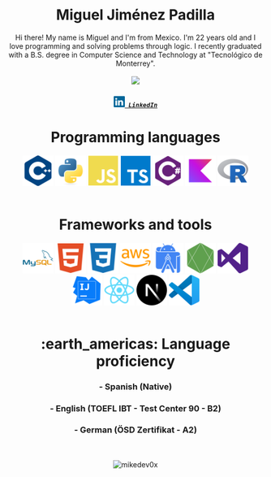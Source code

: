 <h1 align="center"> Miguel Jiménez Padilla </h1>

<div align = "center">
  Hi there! My name is Miguel and I'm from Mexico. I'm 22 years old and I love programming and solving problems through logic. I recently graduated with a B.S. degree in Computer Science and Technology at "Tecnológico de Monterrey".
</div>

<br>

<div align="center">
  <img src= "https://user-images.githubusercontent.com/74038190/212750672-2f3f2b50-c84f-4ed8-a60a-849ae69ff9df.gif" width="400" heigth="200"/>
</div>

<h5 align="center">
  <code><a href="https://www.linkedin.com/in/miguel-jiménez-padilla-012a471a9/" title="LinkedIn Profile"><img width="22" src="/linkedin.svg"> LinkedIn</a></code>
</h5>

<h1 align="center">  Programming languages </h1>

<div align="center">
  <img src="https://github.com/devicons/devicon/blob/master/icons/cplusplus/cplusplus-plain.svg" width="60" height="60">
  <img src="https://github.com/devicons/devicon/blob/master/icons/python/python-original.svg" width="60" height="60">
  <img src="https://github.com/devicons/devicon/blob/master/icons/javascript/javascript-plain.svg" width="60" height="60">
  <img src="https://github.com/devicons/devicon/blob/master/icons/typescript/typescript-plain.svg" width="60" height="60">
  <img src="https://github.com/devicons/devicon/blob/master/icons/csharp/csharp-plain.svg" width="60" height="60">
  <img src="https://github.com/devicons/devicon/blob/master/icons/kotlin/kotlin-original.svg" width="60" height="60">
  <img src="https://github.com/devicons/devicon/blob/master/icons/r/r-original.svg" width="60" height="60">
</div>

  <br>
<h1 align="center">  Frameworks and tools </h1>


<div align="center">
  <img src="https://github.com/devicons/devicon/blob/master/icons/mysql/mysql-original-wordmark.svg" width="60" height="60">
  <img src="https://github.com/devicons/devicon/blob/master/icons/html5/html5-plain.svg" width="60" height="60">
  <img src="https://github.com/devicons/devicon/blob/master/icons/css3/css3-plain.svg" width="60" height="60">
  <img src="https://github.com/devicons/devicon/blob/master/icons/amazonwebservices/amazonwebservices-plain-wordmark.svg" width="60" height="60">
  <img src="https://github.com/devicons/devicon/blob/master/icons/androidstudio/androidstudio-plain.svg" width="60" height="60">
  <img src="https://github.com/devicons/devicon/blob/master/icons/nodejs/nodejs-plain.svg" width="60" height="60">
  <img src="https://github.com/devicons/devicon/blob/master/icons/visualstudio/visualstudio-plain.svg" width="60" height="60">
  <img src="https://github.com/devicons/devicon/blob/master/icons/intellij/intellij-plain.svg" width="60" height="60">
  <img src="https://github.com/devicons/devicon/blob/master/icons/react/react-original.svg" width="60" height="60">
  <img src="https://github.com/devicons/devicon/blob/master/icons/nextjs/nextjs-original.svg" width="60" height="60">
  <img src="https://github.com/devicons/devicon/blob/master/icons/vscode/vscode-original.svg" width="60" height="60">

</div>

 <br>

<h1 align="center"> :earth_americas: Language proficiency </h1> 

  <div align="center">
    <h3> - Spanish (Native) </h3>
    <h3> - English (TOEFL IBT - Test Center 90 - B2)</h3> 
    <h3> - German (ÖSD Zertifikat - A2)</h3>        
  </div>

 <br>

 <div align="center">
   <p><img align="center" src="https://github-readme-stats.vercel.app/api/top-langs?username=mikedev0x&show_icons=true&bg_color=000000&border_color=FFFFFF&locale=en&layout=compact&hide=HTML,Kotlin,R" alt="mikedev0x"/></p>
 </div>

   
<!---
MikeDev0X/MikeDev0X is a ✨ special ✨ repository because its `README.md` (this file) appears on your GitHub profile.
You can click the Preview link to take a look at your changes.
--->

